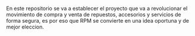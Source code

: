 En este repositorio se va a establecer el proyecto que va a revolucionar el movimiento de compra y venta de repuestos, accesorios y servicios de forma segura, 
es por eso que RPM se convierte en una idea oportuna y de mejor eleccion.
